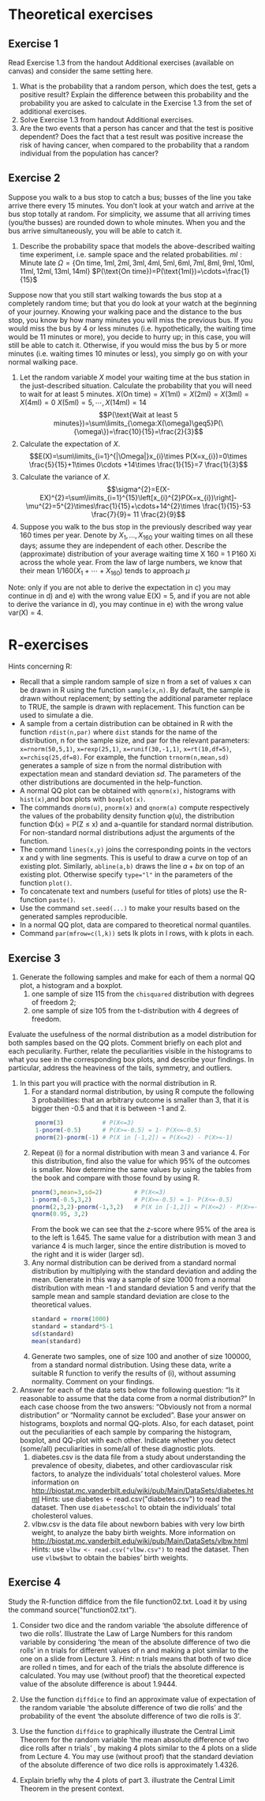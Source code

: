 # Theoretical exercises
## Exercise 1
Read Exercise 1.3 from the handout Additional exercises (available on canvas) and consider the same setting here.

1. What is the probability that a random person, which does the test, gets a positive result? Explain the difference between this probability and the probability you are asked to calculate in the Exercise 1.3 from the set of additional exercises.
2. Solve Exercise 1.3 from handout Additional exercises.
3. Are the two events that a person has cancer and that the test is positive dependent? Does the fact that a test result was positive increase the risk of having cancer, when compared to the probability that a random individual from the population has cancer?
## Exercise 2
Suppose you walk to a bus stop to catch a bus; busses of the line you take arrive there every 15 minutes. You don’t look at your watch and arrive at the bus stop totally at random. For simplicity, we assume that all arriving times (you/the busses) are rounded down to whole minutes. When you and the bus arrive simultaneously, you will be able to catch it.

1. Describe the probability space that models the above-described waiting time experiment, i.e. sample space and the related probabilities.
$ml:\text{Minute late}$
$\Omega=\{\text{On time},\text{1ml},\text{2ml},\text{3ml},\text{4ml},\text{5ml},\text{6ml},\text{7ml},\text{8ml},\text{9ml},\text{10ml},\text{11ml},\text{12ml},\text{13ml},\text{14ml}\}$
$P(\text{On time})=P(\text{1ml})=\cdots=\frac{1}{15}$

Suppose now that you still start walking towards the bus stop at a completely random time; but that you do look at your watch at the beginning of your journey. Knowing your walking pace and the distance to the bus stop, you know by how many minutes you will miss the previous bus. If you would miss the bus by 4 or less minutes (i.e. hypothetically, the waiting time would be 11 minutes or more), you decide to hurry up; in this case, you will still be able to catch it. Otherwise, if you would miss the bus by 5 or more minutes (i.e. waiting times 10 minutes or less), you simply go on with your normal walking pace.

1. Let the random variable $X$ model your waiting time at the bus station in the just-described situation. Calculate the probability that you will need to wait for at least 5 minutes.
   $X(\text{On time})=X(\text{1ml})=X(\text{2ml})=X(\text{3ml})=X(\text{4ml})=0$
   $X(\text{5ml})=5, \cdots, X(\text{14ml})=14$
   $$P(\text{Wait at least 5 minutes})=\sum\limits_{\omega:X(\omega)\geq5}P(\{\omega\})=\frac{10}{15}=\frac{2}{3}$$
2. Calculate the expectation of $X$.
   $$E(X)=\sum\limits_{i=1}^{|\Omega|}x_{i}\times P(X=x_{i})=0\times \frac{5}{15}+1\times 0\cdots +14\times \frac{1}{15}=7 \frac{1}{3}$$
3. Calculate the variance of $X$.
   $$\sigma^{2}=E(X-EX)^{2}=\sum\limits_{i=1}^{15}\left[x_{i}^{2}P(X=x_{i})\right]-\mu^{2}=5^{2}\times\frac{1}{15}+\cdots+14^{2}\times \frac{1}{15}-53 \frac{7}{9}= 11 \frac{2}{9}$$
4. Suppose you walk to the bus stop in the previously described way year 160 times per year. Denote by $X_{1},...,X_{160}$ your waiting times on all these days; assume they are independent of each other. Describe the (approximate) distribution of your average waiting time X ̄160 = 1 P160 Xi across the whole year.
   From the law of large numbers, we know that their mean $1/160(X_{1}+\cdots +X_160)$ tends to approach $\mu$

Note: only if you are not able to derive the expectation in c) you may continue in d) and e) with the wrong value E(X) = 5, and if you are not able to derive the variance in d), you may continue in e) with the wrong value var(X) = 4.
# R-exercises
Hints concerning R:

- Recall that a simple random sample of size n from a set of values x can be drawn in R using the function `sample(x,n)`. By default, the sample is drawn without replacement; by setting the additional parameter replace to TRUE, the sample is drawn with replacement. This function can be used to simulate a die.
- A sample from a certain distribution can be obtained in R with the function `rdist(n,par)` where `dist` stands for the name of the distribution, n for the sample size, and par for the relevant parameters: `x=rnorm(50,5,1)`, `x=rexp(25,1)`, `x=runif(30,-1,1)`, `x=rt(10,df=5)`, `x=rchisq(25,df=8)`. For example, the function `trnorm(n,mean,sd)` generates a sample of size n from the normal distribution with expectation mean and standard deviation $sd$. The parameters of the other distributions are documented in the help-function.
- A normal QQ plot can be obtained with `qqnorm(x)`, histograms with `hist(x)`,and box plots with `boxplot(x)`.
- The commands `dnorm(u)`, `pnorm(x)` and `qnorm(a)` compute respectively the values of the probability density function φ(u), the distribution function Φ(x) = P(Z ≤ x) and a-quantile for standard normal distribution. For non-standard normal distributions adjust the arguments of the function.
- The command `lines(x,y)` joins the corresponding points in the vectors x and y with line segments. This is useful to draw a curve on top of an existing plot. Similarly, `abline(a,b)` draws the line $a + bx$ on top of an existing plot. Otherwise specify `type="l"` in the parameters of the function `plot()`.
- To concatenate text and numbers (useful for titles of plots) use the R-function `paste()`.
- Use the command `set.seed(...)` to make your results based on the generated samples reproducible.
- In a normal QQ plot, data are compared to theoretical normal quantiles.
- Command `par(mfrow=c(l,k))` sets lk plots in l rows, with k plots in each.
## Exercise 3
1. Generate the following samples and make for each of them a normal QQ plot, a histogram and a boxplot. 
	1. one sample of size 115 from the `chisquared` distribution with degrees of freedom 2;
	2. one sample of size 105 from the t-distribution with 4 degrees of freedom.

Evaluate the usefulness of the normal distribution as a model distribution for both samples based on the QQ plots. Comment briefly on each plot and each peculiarity. Further, relate the peculiarities visible in the histograms to what you see in the corresponding box plots, and describe your findings. In particular, address the heaviness of the tails, symmetry, and outliers.

1. In this part you will practice with the normal distribution in R.
	1. For a standard normal distribution, by using R compute the following 3 probabilities: that an arbitrary outcome is smaller than 3, that it is bigger then -0.5 and that it is between -1 and 2.
	   ```r
		pnorm(3)           # P(X<=3)
		1-pnorm(-0.5)      # P(X>=-0.5) = 1- P(X<=-0.5)
		pnorm(2)-pnorm(-1) # P(X in [-1,2]) = P(X<=2) - P(X>=-1)
		```
	2. Repeat (i) for a normal distribution with mean 3 and variance 4. For this distribution, find also the value for which 95% of the outcomes is smaller. Now determine the same values by using the tables from the book and compare with those found by using R.
		  ```r 
		  pnorm(3,mean=3,sd=2)         # P(X<=3)
		  1-pnorm(-0.5,3,2)            # P(X>=-0.5) = 1- P(X<=-0.5)
		  pnorm(2,3,2)-pnorm(-1,3,2)   # P(X in [-1,2]) = P(X<=2) - P(X>=-1)
		  qnorm(0.95, 3,2)
		  ```
		From the book we can see that the $z$-score where 95% of the area is to the left is 1.645. The same value for a distribution with mean 3 and variance 4 is much larger, since the entire distribution is moved to the right and it is wider (larger sd).
	1. Any normal distribution can be derived from a standard normal distribution by multiplying with the standard deviation and adding the mean. Generate in this way a sample of size 1000 from a normal distribution with mean -1 and standard deviation 5 and verify that the sample mean and sample standard deviation are close to the theoretical values.
	   ```r
	   standard = rnorm(1000)
	   standard = standard*5-1
	   sd(standard)
	   mean(standard)
	   ```
	1. Generate two samples, one of size 100 and another of size 100000, from a standard normal distribution. Using these data, write a suitable R function to verify the results of (i), without assuming normality. Comment on your findings.
2. Answer for each of the data sets below the following question: “Is it reasonable to assume that the data come from a normal distribution?” In each case choose from the two answers: “Obviously not from a normal distribution” or “Normality cannot be excluded”. Base your answer on histograms, boxplots and normal QQ-plots. Also, for each dataset, point out the peculiarities of each sample by comparing the histogram, boxplot, and QQ-plot with each other. Indicate whether you detect (some/all) peculiarities in some/all of these diagnostic plots.
	1. diabetes.csv is the data file from a study about understanding the prevalence of obesity, diabetes, and other cardiovascular risk factors, to analyze the individuals’ total cholesterol values.
	   More information on http://biostat.mc.vanderbilt.edu/wiki/pub/Main/DataSets/diabetes.html Hints: use diabetes <- read.csv("diabetes.csv") to read the dataset.
	   Then use `diabetes$chol` to obtain the individuals’ total cholesterol values.
	2. vlbw.csv is the data file about newborn babies with very low birth weight, to analyze the baby birth weights.
	   More information on http://biostat.mc.vanderbilt.edu/wiki/pub/Main/DataSets/vlbw.html
	   Hints: use `vlbw <- read.csv("vlbw.csv")` to read the dataset. Then use `vlbw$bwt` to obtain the babies’ birth weights.

## Exercise 4
Study the R-function diffdice from the file function02.txt. Load it by using the command source("function02.txt").

1. Consider two dice and the random variable ‘the absolute difference of two die rolls’. Illustrate the Law of Large Numbers for this random variable by considering ‘the mean of the absolute difference of two die rolls’ in n trials for different values of n and making a plot similar to the one on a slide from Lecture 3.
   *Hint*: n trials means that both of two dice are rolled n times, and for each of the trials the absolute difference is calculated.
   You may use (without proof) that the theoretical expected value of the absolute difference is about 1.9444.

2. Use the function `diffdice` to find an approximate value of expectation of the random variable ‘the absolute difference of two die rolls’ and the probability of the event ‘the absolute difference of two die rolls is 3’.

3. Use the function `diffdice` to graphically illustrate the Central Limit Theorem for the random variable ‘the mean absolute difference of two dice rolls after n trials’ , by making 4 plots similar to the 4 plots on a slide from Lecture 4.
   You may use (without proof) that the standard deviation of the absolute difference of two dice rolls is approximately 1.4326.

4. Explain briefly why the 4 plots of part 3. illustrate the Central Limit Theorem in the present context.